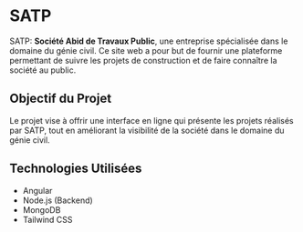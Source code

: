 # SATP


SATP: **Société Abid de Travaux Public**, une entreprise spécialisée dans le domaine du génie civil. Ce site web a pour but de fournir une plateforme permettant de suivre les projets de construction et de faire connaître la société au public.

## Objectif du Projet
Le projet vise à offrir une interface en ligne qui présente les projets réalisés par SATP, tout en améliorant la visibilité de la société dans le domaine du génie civil.

## Technologies Utilisées
- Angular
- Node.js (Backend)
- MongoDB
- Tailwind CSS
